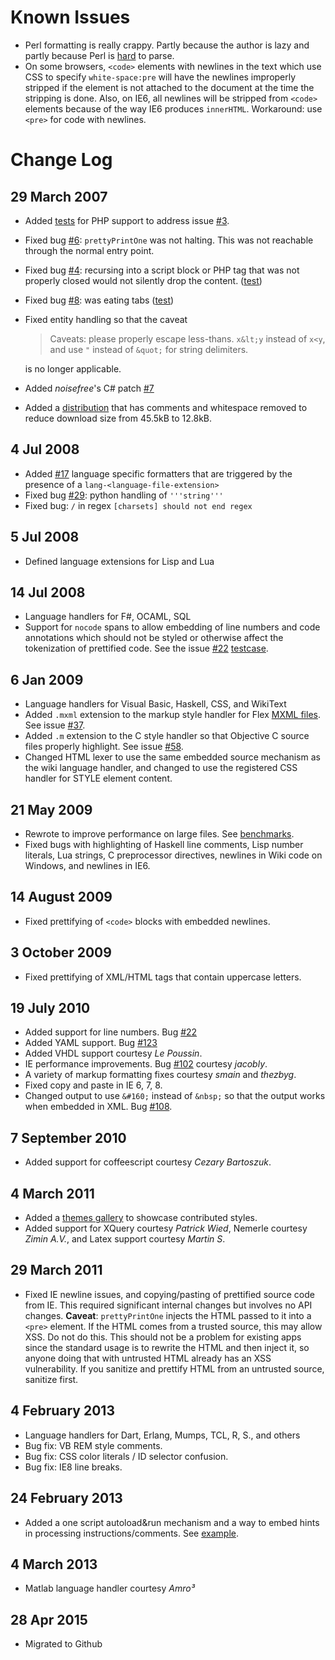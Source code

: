 # Known Issues

 * Perl formatting is really crappy. Partly because the author is lazy and partly
   because Perl is [hard](http://www.perlmonks.org/?node_id=663393) to parse.
 * On some browsers, `<code>` elements with newlines in the text which use CSS
   to specify `white-space:pre` will have the newlines improperly stripped if
   the element is not attached to the document at the time the stripping is done.
   Also, on IE6, all newlines will be stripped from `<code>` elements because
   of the way IE6 produces `innerHTML`. Workaround: use `<pre>` for code with
   newlines.

# Change Log

## 29 March 2007

 * Added [tests](https://raw.githack.com/google/code-prettify/master/tests/prettify_test.html#php)
   for PHP support to address issue [#3](https://github.com/google/code-prettify/issues/3).
 * Fixed bug [#6](https://github.com/google/code-prettify/issues/6): `prettyPrintOne`
   was not halting. This was not reachable through the normal entry point.
 * Fixed bug [#4](https://github.com/google/code-prettify/issues/4): recursing into a
   script block or PHP tag that was not properly closed would not silently drop the content.
   ([test](https://raw.githack.com/google/code-prettify/master/tests/prettify_test.html#js_script))
 * Fixed bug [#8](https://github.com/google/code-prettify/issues/8): was eating tabs
   ([test](https://raw.githack.com/google/code-prettify/master/tests/prettify_test.html#issue8))
 * Fixed entity handling so that the caveat

   > Caveats: please properly escape less-thans. `x&lt;y` instead of `x<y`,
   > and use `"` instead of `&quot;` for string delimiters.

   is no longer applicable.
 * Added *noisefree*'s C# patch [#7](https://github.com/google/code-prettify/issues/7)
 * Added a [distribution](http://google-code-prettify.googlecode.com/files/prettify-small.zip)
   that has comments and whitespace removed to reduce download size from 45.5kB
   to 12.8kB.

## 4 Jul 2008

 * Added [#17](https://github.com/google/code-prettify/issues/17) language specific
   formatters that are triggered by the presence of a `lang-<language-file-extension>`
 * Fixed bug [#29](https://github.com/google/code-prettify/issues/29): python
   handling of `'''string'''`
 * Fixed bug: `/` in regex `[charsets] should not end regex`

## 5 Jul 2008

 * Defined language extensions for Lisp and Lua

## 14 Jul 2008

 * Language handlers for F#, OCAML, SQL
 * Support for `nocode` spans to allow embedding of line numbers and code
   annotations which should not be styled or otherwise affect the tokenization
   of prettified code. See the issue [#22](https://github.com/google/code-prettify/issues/22)
   [testcase](https://raw.githack.com/google/code-prettify/master/tests/prettify_test.html#issue22).

## 6 Jan 2009

 * Language handlers for Visual Basic, Haskell, CSS, and WikiText
 * Added `.mxml` extension to the markup style handler for
   Flex [MXML files](http://en.wikipedia.org/wiki/MXML).
   See issue [#37](https://github.com/google/code-prettify/issues/37).
 * Added `.m` extension to the C style handler so that Objective C source files
   properly highlight. See issue [#58](https://github.com/google/code-prettify/issues/58).
 * Changed HTML lexer to use the same embedded source mechanism as the wiki
   language handler, and changed to use the registered CSS handler for STYLE
   element content.

## 21 May 2009

 * Rewrote to improve performance on large files.
   See [benchmarks](http://mikesamuel.blogspot.com/2009/05/efficient-parsing-in-javascript.html).
 * Fixed bugs with highlighting of Haskell line comments, Lisp number literals,
   Lua strings, C preprocessor directives, newlines in Wiki code on Windows, and
   newlines in IE6.

## 14 August 2009

 * Fixed prettifying of `<code>` blocks with embedded newlines.

## 3 October 2009

 * Fixed prettifying of XML/HTML tags that contain uppercase letters.

## 19 July 2010

 * Added support for line numbers. Bug [#22](https://github.com/google/code-prettify/issues/22)
 * Added YAML support. Bug [#123](https://github.com/google/code-prettify/issues/123)
 * Added VHDL support courtesy *Le Poussin*.
 * IE performance improvements. Bug [#102](https://github.com/google/code-prettify/issues/102)
   courtesy *jacobly*.
 * A variety of markup formatting fixes courtesy *smain* and *thezbyg*.
 * Fixed copy and paste in IE 6, 7, 8.
 * Changed output to use `&#160;` instead of `&nbsp;` so that the output works
   when embedded in XML. Bug [#108](https://github.com/google/code-prettify/issues/108).

## 7 September 2010

 * Added support for coffeescript courtesy *Cezary Bartoszuk*.

## 4 March 2011

 * Added a [themes gallery](https://raw.githack.com/google/code-prettify/master/styles/index.html)
   to showcase contributed styles.
 * Added support for XQuery courtesy *Patrick Wied*, Nemerle courtesy *Zimin A.V.*,
   and Latex support courtesy *Martin S*.

## 29 March 2011

 * Fixed IE newline issues, and copying/pasting of prettified source code from IE.
   This required significant internal changes but involves no API changes.
   **Caveat**: `prettyPrintOne` injects the HTML passed to it into a `<pre>` element.
   If the HTML comes from a trusted source, this may allow XSS. Do not do this.
   This should not be a problem for existing apps since the standard usage is to
   rewrite the HTML and then inject it, so anyone doing that with untrusted HTML
   already has an XSS vulnerability. If you sanitize and prettify HTML from an
   untrusted source, sanitize first.

## 4 February 2013

 * Language handlers for Dart, Erlang, Mumps, TCL, R, S., and others
 * Bug fix: VB REM style comments.
 * Bug fix: CSS color literals / ID selector confusion.
 * Bug fix: IE8 line breaks.

## 24 February 2013

 * Added a one script autoload&run mechanism and a way to embed hints in
   processing instructions/comments. See
   [example](https://raw.githack.com/google/code-prettify/master/examples/quine.html).

## 4 March 2013

 * Matlab language handler courtesy *Amro³*

## 28 Apr 2015

 * Migrated to Github
